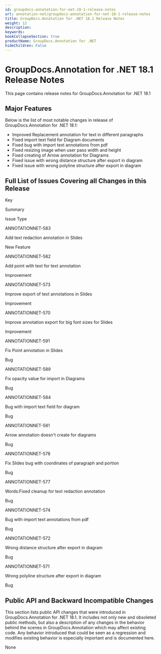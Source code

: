 ```yaml
---
id: groupdocs-annotation-for-net-18-1-release-notes
url: annotation-net/groupdocs-annotation-for-net-18-1-release-notes
title: GroupDocs.Annotation for .NET 18.1 Release Notes
weight: 12
description: 
keywords: 
bookCollapseSection: true
productName: GroupDocs.Annotation for .NET
hideChildren: False
---
```


# GroupDocs.Annotation for .NET 18.1 Release Notes

This page contains release notes for GroupDocs.Annotation for .NET 18.1

## Major Features

Below is the list of most notable changes in release of GroupDocs.Annotation for .NET 18.1:

*   Improved Replacement annotation for text in different paragraphs
*   Fixed import text field for Diagram documents
*   Fixed bug with import text annotations from pdf
*   Fixed resizing image when user pass width and height
*   Fixed creating of Arrow annotation for Diagrams
*   Fixed issue with wrong distance structure after export in diagram
*   Fixed issue with wrong polyline structure after export in diagram

## Full List of Issues Covering all Changes in this Release

Key

Summary

Issue Type

ANNOTATIONNET-583

Add text redaction annotation in Slides

New Feature

ANNOTATIONNET-582

Add point with text for text annotation

Improvement

ANNOTATIONNET-573

Improve export of text annotations in Slides

Improvement

ANNOTATIONNET-570

Improve annotation export for big font sizes for Slides

Improvement

ANNOTATIONNET-591

Fix Point annotation in Slides

Bug

ANNOTATIONNET-589

Fix opacity value for import in Diagrams

Bug

ANNOTATIONNET-584

Bug with import text field for diagram

Bug

ANNOTATIONNET-581

Arrow annotation doesn't create for diagrams

Bug

ANNOTATIONNET-578

Fix Slides bug with coordinates of paragraph and portion

Bug

ANNOTATIONNET-577

Words:Fixed cleanup for text redaction annotation

Bug

ANNOTATIONNET-574

Bug with import text annotations from pdf

Bug

ANNOTATIONNET-572

Wrong distance structure after export in diagram

Bug

ANNOTATIONNET-571

Wrong polyline structure after export in diagram

Bug

## Public API and Backward Incompatible Changes

This section lists public API changes that were introduced in GroupDocs.Annotation for .NET 18.1. It includes not only new and obsoleted public methods, but also a description of any changes in the behavior behind the scenes in GroupDocs.Annotation which may affect existing code. Any behavior introduced that could be seen as a regression and modifies existing behavior is especially important and is documented here.

None
